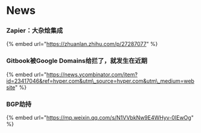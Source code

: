 # News

### Zapier：大杂烩集成

{% embed url="https://zhuanlan.zhihu.com/p/27287077" %}

### Gitbook被Google Domains给拦了，就发生在近期

{% embed url="https://news.ycombinator.com/item?id=23417046&ref=hvper.com&utm\_source=hvper.com&utm\_medium=website" %}

### BGP劫持

{% embed url="https://mp.weixin.qq.com/s/N1VVbkNw9E4WHyv-0IEwOg" %}





